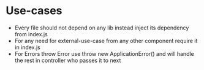 # Use-cases

- Every file should not depend on any lib instead inject its dependency from index.js
- For any need for external-use-case from any other component require it in index.js
- For Errors throw Error use throw new ApplicationError() and will handle the rest in controller who passes it to next
